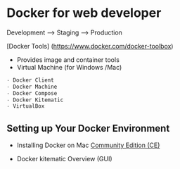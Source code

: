 # Docker for web developer

Development --> Staging --> Production

[Docker Tools] (https://www.docker.com/docker-toolbox)

- Provides image and container tools
- Virtual Machine (for Windows /Mac)

```javascript
- Docker Client
- Docker Machine
- Docker Compose
- Docker Kitematic
- VirtualBox
```

## Setting up Your Docker Environment

- Installing Docker on Mac
[Community Edition (CE)](https://store.docker.com/editions/community/docker-ce-desktop-mac)

- Docker kitematic Overview (GUI)


